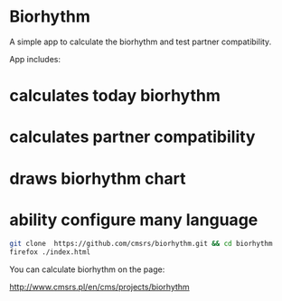 # Biorhythm

A simple app to calculate the biorhythm and test partner compatibility. 

App includes:

# calculates today biorhythm

# calculates partner compatibility

# draws biorhythm chart

# ability configure many language


```bash
git clone  https://github.com/cmsrs/biorhythm.git && cd biorhythm
firefox ./index.html
```

You can calculate biorhythm on the page:

http://www.cmsrs.pl/en/cms/projects/biorhythm
